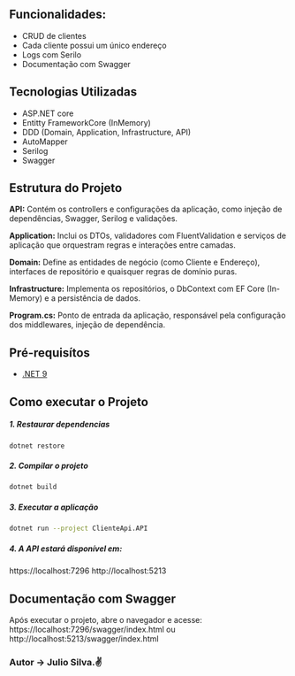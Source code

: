 ## Funcionalidades: 
  - CRUD de clientes
  - Cada cliente possui um único endereço
  - Logs com Serilo
  - Documentação com Swagger

## Tecnologias Utilizadas

  - ASP.NET core
  - Entitty FrameworkCore (InMemory)
  - DDD (Domain, Application, Infrastructure, API)
  - AutoMapper
  - Serilog
  - Swagger

## Estrutura do Projeto

**API:**
    Contém os controllers e configurações da aplicação, como injeção de dependências, Swagger, Serilog e validações.

**Application:** 
    Inclui os DTOs, validadores com FluentValidation e serviços de aplicação que orquestram regras e interações entre camadas.

**Domain:**
    Define as entidades de negócio (como Cliente e Endereço), interfaces de repositório e quaisquer regras de domínio puras.

**Infrastructure:**
    Implementa os repositórios, o DbContext com EF Core (In-Memory) e a persistência de dados.

**Program.cs:**
    Ponto de entrada da aplicação, responsável pela configuração dos middlewares, injeção de dependência.

## Pré-requisítos

- [.NET 9](https://dotnet.microsoft.com/download)

##  Como executar o Projeto
##### 1. Restaurar dependencias
```bash
dotnet restore
```
##### 2. Compilar o projeto
```bash
dotnet build
```

##### 3. Executar a aplicação
```bash
dotnet run --project ClienteApi.API
```

##### 4. A API estará disponível em:
https://localhost:7296
http://localhost:5213



## Documentação com Swagger
Após executar o projeto, abre o navegador e acesse:
https://localhost:7296/swagger/index.html
ou
http://localhost:5213/swagger/index.html


### Autor -> Julio Silva.✌️
